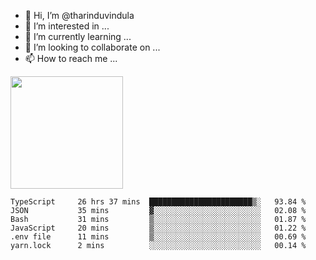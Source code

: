 - 👋 Hi, I’m @tharinduvindula
- 👀 I’m interested in ...
- 🌱 I’m currently learning ...
- 💞️ I’m looking to collaborate on ...
- 📫 How to reach me ...

<!---
tharinduvindula/tharinduvindula is a ✨ special ✨ repository because its `README.md` (this file) appears on your GitHub profile.
You can click the Preview link to take a look at your changes.
--->

<img height="180em" src="https://github-readme-stats.vercel.app/api?username=tharinduvindula&show_icons=true&hide_border=false&&count_private=true&include_all_commits=true" />


<!--START_SECTION:waka-->

```text
TypeScript     26 hrs 37 mins  ███████████████████████▒░   93.84 %
JSON           35 mins         ▓░░░░░░░░░░░░░░░░░░░░░░░░   02.08 %
Bash           31 mins         ▒░░░░░░░░░░░░░░░░░░░░░░░░   01.87 %
JavaScript     20 mins         ▒░░░░░░░░░░░░░░░░░░░░░░░░   01.22 %
.env file      11 mins         ▒░░░░░░░░░░░░░░░░░░░░░░░░   00.69 %
yarn.lock      2 mins          ░░░░░░░░░░░░░░░░░░░░░░░░░   00.14 %
```

<!--END_SECTION:waka-->
